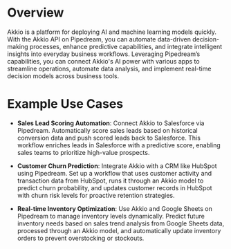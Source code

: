 # Overview

Akkio is a platform for deploying AI and machine learning models quickly. With the Akkio API on Pipedream, you can automate data-driven decision-making processes, enhance predictive capabilities, and integrate intelligent insights into everyday business workflows. Leveraging Pipedream’s capabilities, you can connect Akkio's AI power with various apps to streamline operations, automate data analysis, and implement real-time decision models across business tools.

# Example Use Cases

- **Sales Lead Scoring Automation**: Connect Akkio to Salesforce via Pipedream. Automatically score sales leads based on historical conversion data and push scored leads back to Salesforce. This workflow enriches leads in Salesforce with a predictive score, enabling sales teams to prioritize high-value prospects.

- **Customer Churn Prediction**: Integrate Akkio with a CRM like HubSpot using Pipedream. Set up a workflow that uses customer activity and transaction data from HubSpot, runs it through an Akkio model to predict churn probability, and updates customer records in HubSpot with churn risk levels for proactive retention strategies.

- **Real-time Inventory Optimization**: Use Akkio and Google Sheets on Pipedream to manage inventory levels dynamically. Predict future inventory needs based on sales trend analysis from Google Sheets data, processed through an Akkio model, and automatically update inventory orders to prevent overstocking or stockouts.
